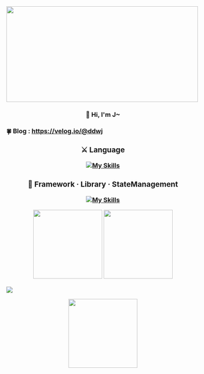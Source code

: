 <img src="https://www.freecodecamp.org/news/content/images/size/w2000/2022/10/typescript-cover.jpg" style="width:500px; height:250px;" align="center"/>

 <h3 align="center">👋 Hi, I'm J~<h3>

 <b align="center">🍀 Blog<b>
 : https://velog.io/@ddwj<br>

 <p align="center">      
  <h3>⚔️ Language</h3>

  [![My Skills](https://skillicons.dev/icons?i=js,react,ts)](https://skillicons.dev)

 <h3>🔨 Framework · Library · StateManagement</h3>

 [![My Skills](https://skillicons.dev/icons?i=nextjs,styledcomponents)](https://skillicons.dev)

 </p>

      
               
<p>
 <img height="180em" src="https://github-readme-stats.vercel.app/api?username=JHKIMS&show_icons=true&theme=algolia" />
 <img height="180em" src="https://github-readme-stats.vercel.app/api/top-langs/?username=JHKIMS&layout=compact&theme=nord" />
</p>

<img src="https://wakatime.com/badge/user/fd0095d7-2c93-49bc-9e72-8b046b1f6dcc.svg" />
<p>
 <img height="180em" src="http://mazassumnida.wtf/api/generate_badge?boj=wjdgns5131" />
</p>
